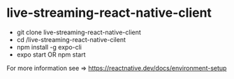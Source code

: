 # live-streaming-react-native-client

- git clone live-streaming-react-native-client
- cd /live-streaming-react-native-cilent
- npm install -g expo-cli
- expo start OR npm start

For more information see => https://reactnative.dev/docs/environment-setup
